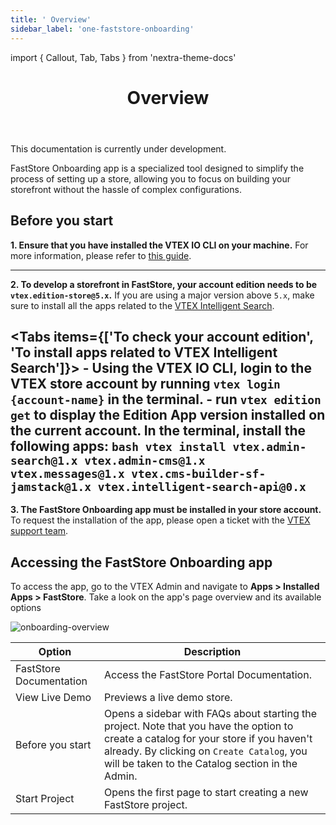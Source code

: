 ```yaml
---
title: ' Overview'
sidebar_label: 'one-faststore-onboarding'
---
```


import { Callout, Tab, Tabs } from 'nextra-theme-docs'

<header>

# Overview

</header>

<Callout type="warning" emoji="⚠️">
  This documentation is currently under development.
</Callout>

FastStore Onboarding app is a specialized tool designed to simplify the process of setting up a store, allowing you to focus on building your storefront without the hassle of complex configurations.

## Before you start
**1. Ensure that you have installed the VTEX IO CLI on your machine.** For more information, please refer to [this guide](https://developers.vtex.com/vtex-developer-docs/docs/vtex-io-documentation-vtex-io-cli-installation-and-command-reference).

---

**2. To develop a storefront in FastStore, your account edition needs to be `vtex.edition-store@5.x`.** If you are using a major version above `5.x`, make sure to install all the apps related to the [VTEX Intelligent Search](https://help.vtex.com/tracks/vtex-intelligent-search). 

<Tabs items={['To check your account edition', 'To install apps related to VTEX Intelligent Search']}>
  <Tab>
      - Using the VTEX IO CLI, login to the VTEX store account by running `vtex login {account-name}` in the terminal. 
      - run `vtex edition get` to display the Edition App version installed on the current account.
  </Tab>
  <Tab>
     In the terminal, install the following apps:
    ```bash
      vtex install vtex.admin-search@1.x vtex.admin-cms@1.x vtex.messages@1.x vtex.cms-builder-sf-jamstack@1.x vtex.intelligent-search-api@0.x
    ```
  </Tab>
</Tabs>
---
**3. The FastStore Onboarding app must be installed in your store account.** To request the installation of the app, please open a ticket with the [VTEX support team](https://help.vtex.com/support).

## Accessing the FastStore Onboarding app

To access the app, go to the VTEX Admin and navigate to **Apps > Installed Apps > FastStore**.
Take a look on the app's page overview and its available options

![onboarding-overview](https://vtexhelp.vtexassets.com/assets/docs/src/onboarding-welcome___6f555fad8cf8cca100aebbddcc04c950.png)

| Option                  | Description                                                                                                                                                                                                                             |
| ----------------------- | --------------------------------------------------------------------------------------------------------------------------------------------------------------------------------------------------------------------------------------- |
| FastStore Documentation | Access the FastStore Portal Documentation.                                                                                                                                                                                              |
| View Live Demo          | Previews a live demo store.                                                                                                                                                                                                             |
| Before you start        | Opens a sidebar with FAQs about starting the project. Note that you have the option to create a catalog for your store if you haven't already. By clicking on `Create Catalog`, you will be taken to the Catalog section in the Admin.  |
| Start Project           | Opens the first page to start creating a new FastStore project.                                                                                                                                                                         |